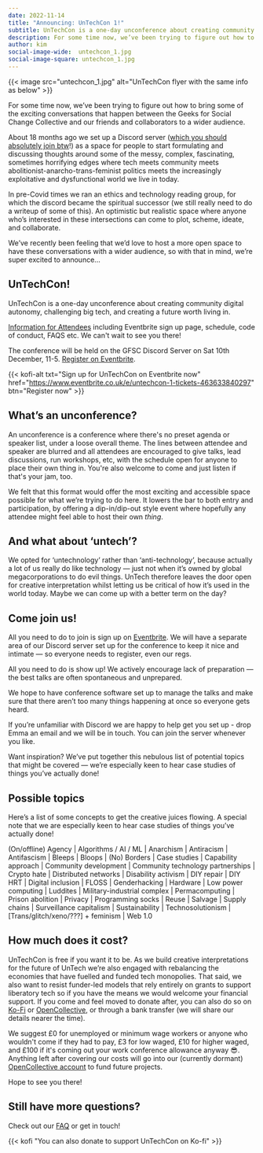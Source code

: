 ```yaml
---
date: 2022-11-14
title: "Announcing: UnTechCon 1!"
subtitle: UnTechCon is a one-day unconference about creating community digital autonomy, challenging big tech, and creating a future worth living in.
description: For some time now, we’ve been trying to figure out how to bring some of the exciting conversations that happen between the Geeks for Social Change Collective and our friends and collaborators to a wider audience.
author: kim
social-image-wide:	untechcon_1.jpg
social-image-square: untechcon_1.jpg
---
```


{{< image src="untechcon_1.jpg" alt="UnTechCon flyer with the same info as below" >}}

For some time now, we’ve been trying to figure out how to bring some of the exciting conversations that happen between the Geeks for Social Change Collective and our friends and collaborators to a wider audience.

About 18 months ago we set up a Discord server ([which you should absolutely join btw](http://discord.gfsc.studio/)!) as a space for people to start formulating and discussing thoughts around some of the messy, complex, fascinating, sometimes horrifying edges where tech meets community meets abolitionist-anarcho-trans-feminist politics meets the increasingly exploitative and dysfunctional world we live in today.

In pre-Covid times we ran an ethics and technology reading group, for which the discord became the spiritual successor (we still really need to do a writeup of some of this). An optimistic but realistic space where anyone who’s interested in these intersections can come to plot, scheme, ideate, and collaborate.

We’ve recently been feeling that we’d love to host a more open space to have these conversations with a wider audience, so with that in mind, we’re super excited to announce…

## UnTechCon!

UnTechCon is a one-day unconference about creating community digital autonomy, challenging big tech, and creating a future worth living in.

[Information for Attendees](https://gfsc.notion.site/UnTechCon-1-e12a706e1f7a4e3d81d6beae0b818b32) including Eventbrite sign up page, schedule, code of conduct, FAQS etc. We can't wait to see you there!

The conference will be held on the GFSC Discord Server on Sat 10th December, 11-5. [Register on Eventbrite](https://www.eventbrite.co.uk/e/untechcon-1-tickets-463633840297).

{{< kofi-alt txt="Sign up for UnTechCon on Eventbrite now" href="https://www.eventbrite.co.uk/e/untechcon-1-tickets-463633840297" btn="Register now" >}}

## What’s an unconference?

An unconference is a conference where there's no preset agenda or speaker list, under a loose overall theme. The lines between attendee and speaker are blurred and all attendees are encouraged to give talks, lead discussions, run workshops, etc, with the schedule open for anyone to place their own thing in. You're also welcome to come and just listen if that's your jam, too.

We felt that this format would offer the most exciting and accessible space possible for what we’re trying to do here. It lowers the bar to both entry and participation, by offering a dip-in/dip-out style event where hopefully any attendee might feel able to host their own *thing*.

## And what about ‘untech’?

We opted for ‘untechnology’ rather than ‘anti-technology’, because actually a lot of us really do like technology — just not when it’s owned by global megacorporations to do evil things. UnTech therefore leaves the door open for creative interpretation whilst letting us be critical of how it’s used in the world today. Maybe we can come up with a better term on the day?

## Come join us!

All you need to do to join is sign up on [Eventbrite](https://www.eventbrite.co.uk/e/untechcon-1-tickets-463633840297). We will have a separate area of our Discord server set up for the conference to keep it nice and intimate — so everyone needs to register, even our regs.

All you need to do is show up! We actively encourage lack of preparation — the best talks are often spontaneous and unprepared. 

We hope to have conference software set up to manage the talks and make sure that there aren’t too many things happening at once so everyone gets heard.

If you’re unfamiliar with Discord we are happy to help get you set up - drop Emma an email and we will be in touch. You can join the server whenever you like.

Want inspiration? We’ve put together this nebulous list of potential topics that might be covered — we’re especially keen to hear case studies of things you’ve actually done!

## Possible topics

Here’s a list of some concepts to get the creative juices flowing. A special note that we are especially keen to hear case studies of things you’ve actually done!

(On/offline) Agency | Algorithms / AI / ML | Anarchism | Antiracism | Antifascism | Bleeps | Bloops | (No) Borders | Case studies | Capability approach | Community development | Community technology partnerships | Crypto hate | Distributed networks | Disability activism | DIY repair | DIY HRT | Digital inclusion | FLOSS | Genderhacking | Hardware | Low power computing | Luddites | Military-industrial complex | Permacomputing | Prison abolition | Privacy | Programming socks | Reuse | Salvage | Supply chains | Surveillance capitalism | Sustainability | Technosolutionism | [Trans/glitch/xeno/???] + feminism | Web 1.0 

## How much does it cost? 

UnTechCon is free if you want it to be. As we build creative interpretations for the future of UnTech we’re also engaged with rebalancing the economies that have fuelled and funded tech monopolies. That said, we also want to resist funder-led models that rely entirely on grants to support liberatory tech so if you have the means we would welcome your financial support. If you come and feel moved to donate after, you can also do so on [Ko-Fi](https://ko-fi.com/gfscstudio) or [OpenCollective](https://opencollective.com/gfscstudio), or through a bank transfer (we will share our details nearer the time).

We suggest £0 for unemployed or minimum wage workers or anyone who wouldn't come if they had to pay, £3 for low waged, £10 for higher waged, and £100 if it's coming out your work conference allowance anyway 😎. Anything left after covering our costs will go into our (currently dormant) [OpenCollective account](https://opencollective.com/gfscstudio) to fund future projects.

Hope to see you there!


## Still have more questions?

Check out our [FAQ](/2022/11/24/untechcon-faq.html) or get in touch!

{{< kofi "You can also donate to support UnTechCon on Ko-fi" >}}

